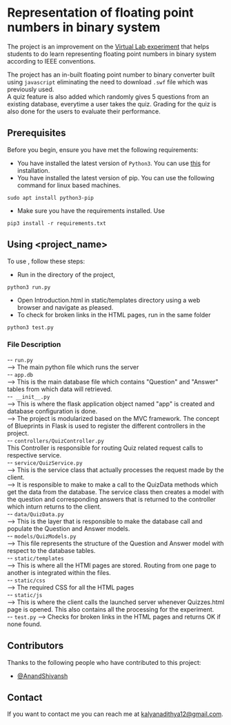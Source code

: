 # Representation of floating point numbers in binary system

The project is an improvement on the [Virtual Lab experiment](http://cse11-iiith.vlabs.ac.in/FloatingPointNumbers/Introduction.html?domain=Computer%20Science&lab=CSO%20LabHome) that helps students  to do learn representing floating point numbers in binary system according to IEEE conventions.

The project has an in-built floating point number to binary converter built using `javascript` eliminating the need to download `.swf` file which was previously used.<br/>
A quiz feature is also added which randomly gives 5 questions from an existing database, everytime a user takes the quiz. Grading for the quiz is  also done for the users to evaluate their performance.
## Prerequisites

Before you begin, ensure you have met the following requirements:
<!--- These are just example requirements. Add, duplicate or remove as required --->
* You have installed the latest version of `Python3`. You can use [this](https://www.python.org/downloads/) for installation.
* You have installed the latest version of pip. You can use the following command for linux based machines.
 ```
 sudo apt install python3-pip
 ``` 
* Make sure you have the requirements installed. Use 
```
pip3 install -r requirements.txt 
```
## Using <project_name>

To use , follow these steps:
* Run in the directory of the project,
```
python3 run.py
```
* Open Introduction.html in static/templates directory using a web browser and navigate as pleased.
* To check for broken links in the HTML pages, run in the same folder 
```
python3 test.py
```
### File Description

-- `run.py` <br/>–> The main python file which runs the server <br/>
-- `app.db` <br/> –> This is the main database file which contains "Question" and "Answer" tables from which data will retrieved. <br/>
--`` __init__.py``<br/> –> This is where the flask application object named "app" is created and database configuration is done. <br/> 
–> The project is modularized based on the MVC framework. The concept of Blueprints in Flask is used to register the different controllers in the project. <br/>
-- `controllers/QuizController.py` <br/> This Controller is responsible for routing Quiz related request calls to respective service. <br/>
-- `service/QuizService.py` <br/>–> This is the service class that actually processes the request made by the client.<br/>–> It is responsible to make to make a call to the QuizData methods which get the data from the database. The service class then creates a model with the question and corresponding answers that is returned to the controller which inturn returns to the client. <br/>
-- `data/QuizData.py` <br/>–> This is the layer that is responsible to make the database call and populate the Question and Answer models. <br/>
-- `models/QuizModels.py` <br/>–> This file represents the structure of the Question and Answer model with respect to the database tables. <br/>
-- `static/templates` <br/>–> This is where all the HTMl pages are stored. Routing from one page to another is integrated within the files. <br/>
-- `static/css` <br/>–> The required CSS for all the HTML pages <br/>
-- `static/js` <br/>–> This is where the client calls the launched server whenever Quizzes.html page is opened. This also contains all the processing for the experiment. <br/>
-- `test.py` –> Checks for broken links in the HTML pages and returns OK if none found. <br/>

## Contributors

Thanks to the following people who have contributed to this project:
* [@AnandShivansh](https://github.com/AnandShivansh)

## Contact

If you want to contact me you can reach me at <kalyanadithya12@gmail.com>.
